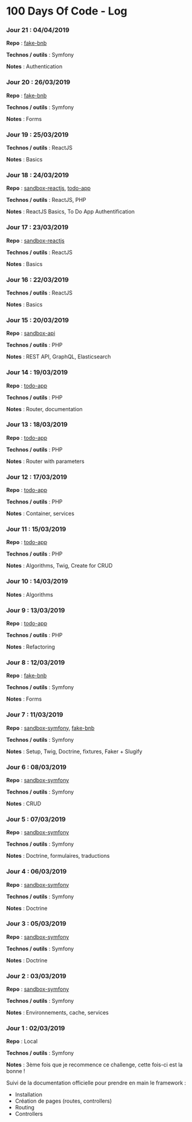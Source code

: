 # 100 Days Of Code - Log

### Jour 21 : 04/04/2019

**Repo** : [fake-bnb](https://github.com/hugodessomme/fake-bnb)

**Technos / outils** : Symfony

**Notes** : Authentication

### Jour 20 : 26/03/2019

**Repo** : [fake-bnb](https://github.com/hugodessomme/fake-bnb)

**Technos / outils** : Symfony

**Notes** : Forms

### Jour 19 : 25/03/2019

**Technos / outils** : ReactJS

**Notes** : Basics

### Jour 18 : 24/03/2019

**Repo** : [sandbox-reactjs](https://github.com/hugodessomme/sandbox-reactjs), [todo-app](https://github.com/hugodessomme/todo-app)

**Technos / outils** : ReactJS, PHP

**Notes** : ReactJS Basics, To Do App Authentification

### Jour 17 : 23/03/2019

**Repo** : [sandbox-reactjs](https://github.com/hugodessomme/sandbox-reactjs)

**Technos / outils** : ReactJS

**Notes** : Basics

### Jour 16 : 22/03/2019

**Technos / outils** : ReactJS

**Notes** : Basics

### Jour 15 : 20/03/2019

**Repo** : [sandbox-api](https://github.com/hugodessomme/sandbox-api)

**Technos / outils** : PHP

**Notes** : REST API, GraphQL, Elasticsearch

### Jour 14 : 19/03/2019

**Repo** : [todo-app](https://github.com/hugodessomme/todo-app)

**Technos / outils** : PHP

**Notes** : Router, documentation

### Jour 13 : 18/03/2019

**Repo** : [todo-app](https://github.com/hugodessomme/todo-app)

**Technos / outils** : PHP

**Notes** : Router with parameters

### Jour 12 : 17/03/2019

**Repo** : [todo-app](https://github.com/hugodessomme/todo-app)

**Technos / outils** : PHP

**Notes** : Container, services

### Jour 11 : 15/03/2019

**Repo** : [todo-app](https://github.com/hugodessomme/todo-app)

**Technos / outils** : PHP

**Notes** : Algorithms, Twig, Create for CRUD

### Jour 10 : 14/03/2019

**Notes** : Algorithms

### Jour 9 : 13/03/2019

**Repo** : [todo-app](https://github.com/hugodessomme/todo-app)

**Technos / outils** : PHP

**Notes** : Refactoring

### Jour 8 : 12/03/2019

**Repo** : [fake-bnb](https://github.com/hugodessomme/fake-bnb)

**Technos / outils** : Symfony

**Notes** : Forms

### Jour 7 : 11/03/2019

**Repo** : [sandbox-symfony](https://github.com/hugodessomme/sandbox-symfony), [fake-bnb](https://github.com/hugodessomme/fake-bnb)

**Technos / outils** : Symfony

**Notes** : Setup, Twig, Doctrine, fixtures, Faker + Slugify

### Jour 6 : 08/03/2019

**Repo** : [sandbox-symfony](https://github.com/hugodessomme/sandbox-symfony)

**Technos / outils** : Symfony

**Notes** : CRUD

### Jour 5 : 07/03/2019

**Repo** : [sandbox-symfony](https://github.com/hugodessomme/sandbox-symfony)

**Technos / outils** : Symfony

**Notes** : Doctrine, formulaires, traductions

### Jour 4 : 06/03/2019

**Repo** : [sandbox-symfony](https://github.com/hugodessomme/sandbox-symfony)

**Technos / outils** : Symfony

**Notes** : Doctrine

### Jour 3 : 05/03/2019

**Repo** : [sandbox-symfony](https://github.com/hugodessomme/sandbox-symfony)

**Technos / outils** : Symfony

**Notes** : Doctrine

### Jour 2 : 03/03/2019

**Repo** : [sandbox-symfony](https://github.com/hugodessomme/sandbox-symfony)

**Technos / outils** : Symfony

**Notes** : Environnements, cache, services

### Jour 1 : 02/03/2019

**Repo** : Local

**Technos / outils** : Symfony

**Notes** : 3ème fois que je recommence ce challenge, cette fois-ci est la bonne !

Suivi de la documentation officielle pour prendre en main le framework : 

* Installation
* Création de pages (routes, controllers)
* Routing
* Controllers

